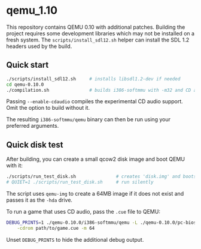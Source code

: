 # qemu_1.10

This repository contains QEMU 0.10 with additional patches. Building the
project requires some development libraries which may not be installed on a
fresh system. The `scripts/install_sdl12.sh` helper can install the SDL 1.2
headers used by the build.

## Quick start

```sh
./scripts/install_sdl12.sh     # installs libsdl1.2-dev if needed
cd qemu-0.10.0
./compilation.sh               # builds i386-softmmu with -m32 and CD audio
```

Passing `--enable-cdaudio` compiles the experimental CD audio support. Omit
the option to build without it.

The resulting `i386-softmmu/qemu` binary can then be run using your preferred
arguments.

## Quick disk test

After building, you can create a small qcow2 disk image and boot QEMU with it:

```sh
./scripts/run_test_disk.sh               # creates 'disk.img' and boots it
# QUIET=1 ./scripts/run_test_disk.sh     # run silently
```

The script uses `qemu-img` to create a 64MB image if it does not exist and
passes it as the `-hda` drive.

To run a game that uses CD audio, pass the `.cue` file to QEMU:

```sh
DEBUG_PRINTS=1 ./qemu-0.10.0/i386-softmmu/qemu -L ./qemu-0.10.0/pc-bios \
    -cdrom path/to/game.cue -m 64
```

Unset `DEBUG_PRINTS` to hide the additional debug output.
